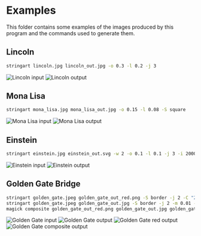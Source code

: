 # Examples

This folder contains some examples of the images produced by this program and the commands used to generate them.

## Lincoln

```sh
stringart lincoln.jpg lincoln_out.jpg -o 0.3 -l 0.2 -j 3
```

![Lincoln input](./lincoln.jpg)
![Lincoln output](./lincoln_out.jpg)

## Mona Lisa

```sh
stringart mona_lisa.jpg mona_lisa_out.jpg -o 0.15 -l 0.08 -S square
```

![Mona Lisa input](./mona_lisa.jpg)
![Mona Lisa output](./mona_lisa_out.jpg)

## Einstein

```sh
stringart einstein.jpg einstein_out.svg -w 2 -o 0.1 -l 0.1 -j 3 -i 2000 -n 200
```

![Einstein input](./einstein.jpg)
![Einstein output](./einstein_out.svg)

## Golden Gate Bridge

```sh
stringart golden_gate.jpeg golden_gate_out_red.png -S border -j 2 -C "255 0 0" --project-to-yarn-color -m 0.01 -n 500 -t -w 0.4 -i 1000 -o 0.3 -l 0.1
stringart golden_gate.jpeg golden_gate_out.jpg -S border -j 2 -m 0.01 -n 500 -w 0.3 -i 3000 -l 0.1
magick composite golden_gate_out_red.png golden_gate_out.jpg golden_gate_composite_out.png
```

![Golden Gate input](./golden_gate.jpeg)
![Golden Gate output](./golden_gate_out.jpg)
![Golden Gate red output](./golden_gate_out_red.png)
![Golden Gate composite output](./golden_gate_composite_out.png)
